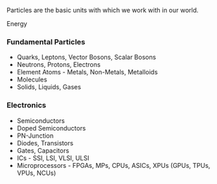 Particles are the basic units with which we work with in our world.

Energy
### Fundamental Particles
- Quarks, Leptons, Vector Bosons, Scalar Bosons
- Neutrons, Protons, Electrons
- Element Atoms - Metals, Non-Metals, Metalloids
- Molecules
- Solids, Liquids, Gases

### Electronics
- Semiconductors
- Doped Semiconductors
- PN-Junction
- Diodes, Transistors
- Gates, Capacitors
- ICs - SSI, LSI, VLSI, ULSI
- Microprocessors - FPGAs, MPs, CPUs, ASICs, XPUs (GPUs, TPUs, VPUs, NCUs)